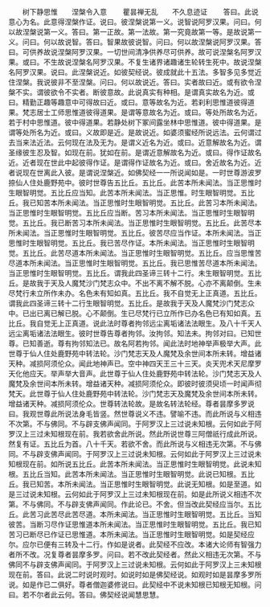 <!-- { "loadSidebar": true } -->
　　树下静思惟　　涅槃令入意
　　瞿昙禅无乱　　不久息迹证
　　答曰。此说意心为名。此意得涅槃作证。说曰。彼涅槃说第一义。说智说阿罗汉果。问曰。何以故涅槃说第一义。答曰。第一正故。第一法故。第一究竟故第一等。是故说第一义。问曰。何以故说智。答曰。智果故彼说智。问曰。何以故涅槃说阿罗汉果。答曰。可供养故说涅槃阿罗汉果。一切世间清净供养尽可供养。故可说涅槃名阿罗汉果。或曰。不生故说涅槃名阿罗汉果。不复生诸界诸趣诸生轮转生死中。故说涅槃名阿罗汉果。说曰。此涅槃说近。如彼契经说。彼成就此十五法。多智多见多觉近住涅槃。我说彼非不至涅槃。问曰。何以故说近。答曰。实者故曰近。或有欲令涅槃不实。谓彼欲令不实者。断彼意故。此说真实有种相。是谓真实故名为近。或曰。精勤正趣等趣意中可得故曰近。或曰。意等故名为近。若刹利思惟道彼得道果。梵志居士工师思惟道彼得道果。是谓等意故名为近。或曰。等处所故名为近。若于村中思惟道。彼中得道果。若静处树下冢间露坐林中思惟道。彼中得道果。是谓等处所名为近。或曰。义故即是近。是故说近。如婆须蜜经所说远法。云何谓过去当来法近法。云何现在法及无为。是谓义近名为近。或曰。近意解故名为近。谓圣缘彼生忍及智。如现在前。犹如在前。是谓近意解故名为近。或曰。得作证故名近。近者现在世此中起彼得作证。是谓得作证故名为近。或曰。舍近故名为近。近者说现在世离此入彼。是谓说涅槃近。如佛契经一一所说闻如是。一时世尊游波罗捺仙人住处鹿野苑中。彼时世尊告五比丘。五比丘。此苦本所未闻法。当正思惟时生眼智明觉。五比丘应当知。此苦本所未闻法。当正思惟。时生眼智明觉。五比丘。我已知苦本所未闻法。当正思惟时生眼智明觉。五比丘。此苦习本所未闻法。当正思惟时生眼智明觉。五比丘应当断。苦习本所未闻法。当正思惟时生眼智明觉。五比丘。我已断苦习本所未闻法。当正思惟时生眼智明觉。五比丘。此苦尽本所未闻法。当正思惟时生眼智明觉。五比丘。彼苦尽应当作证。本所未闻法。当正思惟时生眼智明觉。五比丘。我已苦尽作证。本所未闻法。当正思惟时生眼智明觉。五比丘。此苦尽道本所未闻法。当正思惟时生眼智明觉。五比丘。应当思惟苦尽道本所未闻法。当正思惟时生眼智明觉。五比丘。我已思惟苦尽道本所未闻法。当正思惟时生眼智明觉。五比丘。谓我此四圣谛三转十二行。未生眼智明觉。五比丘。是故我于天及人魔梵沙门梵志众中。不出不离不解不脱。心亦不离颠倒。生未尽梵行未立所作未办。名色未有知如真。五比丘。我不自觉无上正真道。五比丘。谓我此四圣谛三转十二行生眼智明觉。五比丘。是故我于天及人魔梵沙门梵志众中。已出已离已解已脱。心不颠倒。生已尽梵行已立所作已办名色已有知如真。五比丘。我自觉无上正真道。说此法时尊者拘邻远尘离垢诸法法眼生。及八十千天人远尘离垢诸法法眼生。彼时世尊告尊者拘邻。汝拘邻。知法未。拘邻对曰。已知世尊。已知善逝。尊有拘邻知法已。故名阿若拘邻。闻此法时地神举声极举大声。此世尊于仙人住处鹿野苑中转法轮。沙门梵志天及人魔梵及余世间本所未转。增益诸天种。减损阿须伦众。闻此地神声已。空中神四天王三十三天。炎天兜术天尼摩罗天化他应天。举声举大音声。此世尊于仙人住处鹿野苑中转法轮。沙门梵志天及人魔梵及余世间本所未转。增益诸天种。减损阿须伦众。即彼时彼须臾顷一时闻声彻梵天。此世尊于仙人住处鹿野苑中转法轮。沙门梵志天及魔梵及余世间本所未转。增益诸天种。减损阿须伦众。世尊转法轮故。是故名转法轮经。尊者昙摩多罗说曰。我观世尊此所说法身毛皆竖。然世尊说义不违。譬喻不违。而此所说与义相违不次第。不与佛同。不与辟支佛声闻同。于阿罗汉上三过说未知根。云何如此于阿罗汉上三过未知根现在前。我若欲舍此所说。然此所说世尊三阿僧祇行成此所说。然复有证。五比丘为首。八十千天。若欲不舍。而此所说与义相违无次第。不与佛同。不与辟支佛声闻同。于阿罗汉上三过说未知根。云何如此于阿罗汉上三过说未知根现在前。如所说五比丘。此苦本所未闻法。当正思惟时生眼智明觉。此说未知根。五比丘当知。此苦本所未闻法。当正思惟时生眼智明觉。此说已知根。五比丘。我已知苦。本所未闻法。当正思惟时生眼智明觉。此说无知根。如是至道。如是三过说未知根。云何如此于阿罗汉上三过未知根现在前。如是此所说义相违不次第。不与佛同。不与辟支佛声闻同。作此论已。不舍。但当改此契经应当尔。五比丘。此苦习此苦尽此苦尽道。本所未闻法。当正思惟时生眼智明觉。五比丘。当知彼苦。当断习尽作证思惟道本所未闻法。当正思惟时生眼智明觉。五比丘。我已知苦习已断尽已作证已思惟道。本所未闻法。当正思惟时生眼智明觉。如是契经应尔。应尔已便有三转及十二行。作如是说者。此契经不应改。本诸大论师有智强力者所不改。况复尊者昙摩多罗。问曰。若不改此契经者。然此义相违无次第。不与佛同不与辟支佛声闻同。于阿罗汉上三过说未知根。云何如此于阿罗汉上三未知根现在前。答曰。此说二时说时观时。如说时如是佛契经说。如观时如是昙摩多罗所说。如是作已二俱好。尊者僧迦婆修说曰。此契经中不说未知根已知根无知根。问曰。若不尔者此云何。答曰。佛契经说闻慧思慧。
